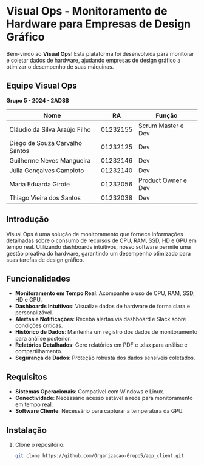 
# Visual Ops - Monitoramento de Hardware para Empresas de Design Gráfico

Bem-vindo ao **Visual Ops**! Esta plataforma foi desenvolvida para monitorar e coletar dados de hardware, ajudando empresas de design gráfico a otimizar o desempenho de suas máquinas.

## Equipe Visual Ops

**Grupo 5 - 2024 - 2ADSB**

| Nome                          | RA        | Função                  |
|-------------------------------|-----------|-------------------------|
| Cláudio da Silva Araújo Filho | 01232155  | Scrum Master e Dev      |
| Diego de Souza Carvalho Santos| 01232125  | Dev                     |
| Guilherme Neves Mangueira     | 01232146  | Dev                     |
| Júlia Gonçalves Campioto      | 01232140  | Dev                     |
| Maria Eduarda Girote          | 01232056  | Product Owner e Dev     |
| Thiago Vieira dos Santos      | 01232038  | Dev                     |

## Introdução

Visual Ops é uma solução de monitoramento que fornece informações detalhadas sobre o consumo de recursos de CPU, RAM, SSD, HD e GPU em tempo real. Utilizando dashboards intuitivos, nosso software permite uma gestão proativa do hardware, garantindo um desempenho otimizado para suas tarefas de design gráfico.

## Funcionalidades

- **Monitoramento em Tempo Real**: Acompanhe o uso de CPU, RAM, SSD, HD e GPU.
- **Dashboards Intuitivos**: Visualize dados de hardware de forma clara e personalizável.
- **Alertas e Notificações**: Receba alertas via dashboard e Slack sobre condições críticas.
- **Histórico de Dados**: Mantenha um registro dos dados de monitoramento para análise posterior.
- **Relatórios Detalhados**: Gere relatórios em PDF e .xlsx para análise e compartilhamento.
- **Segurança de Dados**: Proteção robusta dos dados sensíveis coletados.

## Requisitos

- **Sistemas Operacionais**: Compatível com Windows e Linux.
- **Conectividade**: Necessário acesso estável à rede para monitoramento em tempo real.
- **Software Cliente**: Necessário para capturar a temperatura da GPU.

## Instalação

1. Clone o repositório:
   ```bash
   git clone https://github.com/Organizacao-Grupo5/app_client.git

